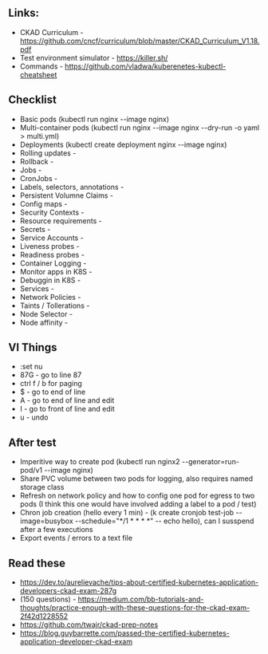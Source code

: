 ## Links:

- CKAD Curriculum - https://github.com/cncf/curriculum/blob/master/CKAD_Curriculum_V1.18.pdf
- Test environment simulator - https://killer.sh/
- Commands - https://github.com/vladwa/kuberenetes-kubectl-cheatsheet

## Checklist

- Basic pods (kubectl run nginx --image nginx)
- Multi-container pods (kubectl run nginx --image nginx --dry-run -o yaml > multi.yml)
- Deployments (kubectl create deployment nginx --image nginx)
- Rolling updates - 
- Rollback - 
- Jobs - 
- CronJobs - 
- Labels, selectors, annotations - 
- Persistent Volumne Claims - 
- Config maps - 
- Security Contexts - 
- Resource requirements - 
- Secrets - 
- Service Accounts - 
- Liveness probes - 
- Readiness probes - 
- Container Logging - 
- Monitor apps in K8S - 
- Debuggin in K8S - 
- Services - 
- Network Policies - 
- Taints / Tollerations - 
- Node Selector - 
- Node affinity - 

## VI Things

- :set nu
- 87G - go to line 87
- ctrl f / b for paging
- $ - go to end of line
- A - go to end of line and edit
- I - go to front of line and edit
- u - undo

## After test

- Imperitive way to create pod (kubectl run nginx2 --generator=run-pod/v1 --image nginx)
- Share PVC volume between two pods for logging, also requires named storage class
- Refresh on network policy and how to config one pod for egress to two pods (I think this one would have involved adding a label to a pod / test)
- Chron job creation (hello every 1 min) - (k create cronjob test-job --image=busybox --schedule="*/1 * * * *" -- echo hello), can I susspend after a few executions
- Export events / errors to a text file

## Read these

- https://dev.to/aurelievache/tips-about-certified-kubernetes-application-developers-ckad-exam-287g
- (150 questions) - https://medium.com/bb-tutorials-and-thoughts/practice-enough-with-these-questions-for-the-ckad-exam-2f42d1228552
- https://github.com/twajr/ckad-prep-notes
- https://blog.guybarrette.com/passed-the-certified-kubernetes-application-developer-ckad-exam